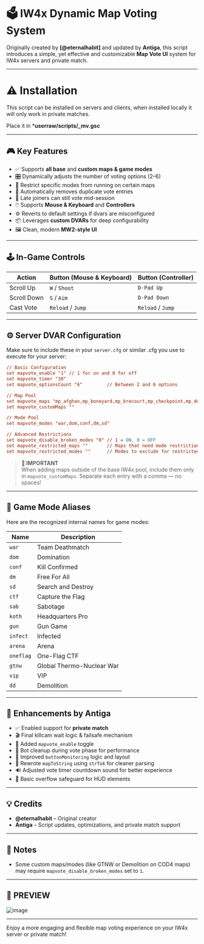 # 🗳️ IW4x Dynamic Map Voting System

Originally created by **[@eternalhabit]** and updated by **Antiga**, this script introduces a simple, yet effective and customizable **Map Vote UI** system for IW4x servers and private match.

---

# ⚠️ Installation

This script can be installed on servers and clients, when installed locally it will only work in private matches.

Place it in ***userraw/scripts/_mv.gsc**

---

## 🎮 Key Features

- ✅ Supports **all base** and **custom maps & game modes**
- 🎛️ Dynamically adjusts the number of voting options (2–6)
- 🚫 Restrict specific modes from running on certain maps
- 🧠 Automatically removes duplicate vote entries
- 💬 Late joiners can still vote mid-session
- 🖱️ Supports **Mouse & Keyboard** and **Controllers**
- ⚙️ Reverts to default settings if dvars are misconfigured
- 📦 Leverages **custom DVARs** for deep configurability
- 🖼️ Clean, modern **MW2-style UI**

---

## 🕹️ In-Game Controls

| Action       | Button (Mouse & Keyboard) | Button (Controller)       |
|--------------|----------------------------|----------------------------|
| Scroll Up    | `W` / `Shoot`              | `D-Pad Up`                 |
| Scroll Down  | `S` / `Aim`                | `D-Pad Down`               |
| Cast Vote    | `Reload` / `Jump`          | `Reload` / `Jump`          |

---

## ⚙️ Server DVAR Configuration

Make sure to include these in your `server.cfg` or similar .cfg you use to execute for your server:

```cfg
// Basic Configuration
set mapvote_enable "1" // 1 for on and 0 for off
set mapvote_timer "30"
set mapvote_optionsCount "6"         // Between 2 and 6 options

// Map Pool
set mapvote_maps "mp_afghan,mp_boneyard,mp_brecourt,mp_checkpoint,mp_derail,mp_estate,mp_favela,mp_highrise,mp_invasion,mp_nightshift,mp_quarry,mp_rundown,mp_rust,mp_subbase,mp_terminal,mp_underpass,mp_abandon,mp_compact,mp_complex,mp_estate_tropical,mp_fav_tropical,mp_fuel2,mp_rust_long,mp_storm,mp_storm_spring,mp_trailerpark,mp_alpha,mp_backlot,mp_bloc,mp_bloc_sh,mp_bog_sh,mp_bravo,mp_broadcast,mp_carentan,mp_cargoship,mp_cargoship_sh,mp_citystreets,mp_convoy,mp_countdown,mp_crash,mp_crash_snow,mp_crash_tropical,mp_cross_fire,mp_dome,mp_farm,mp_firingrange,mp_hardhat,mp_killhouse,mp_nuked,mp_overgrown,mp_paris,mp_pipeline,mp_plaza2,mp_seatown,mp_shipment,mp_shipment_long,mp_showdown,mp_strike,mp_underground,mp_vacant,mp_village"
set mapvote_customMaps ""

// Mode Pool
set mapvote_modes "war,dom,conf,dm,sd"

// Advanced Restrictions
set mapvote_disable_broken_modes "0" // 1 = ON, 0 = OFF
set mapvote_restricted_maps ""       // Maps that need mode restrictions
set mapvote_restricted_modes ""      // Modes to exclude for restricted maps
```

> **📌 IMPORTANT**  
> When adding maps outside of the base IW4x pool, include them only in `mapvote_customMaps`. Separate each entry with a comma — no spaces!

---

## 🎯 Game Mode Aliases

Here are the recognized internal names for game modes:

| Name     | Description                   |
|----------|-------------------------------|
| `war`    | Team Deathmatch               |
| `dom`    | Domination                    |
| `conf`   | Kill Confirmed                |
| `dm`     | Free For All                  |
| `sd`     | Search and Destroy            |
| `ctf`    | Capture the Flag              |
| `sab`    | Sabotage                      |
| `koth`   | Headquarters Pro              |
| `gun`    | Gun Game                      |
| `infect` | Infected                      |
| `arena`  | Arena                         |
| `oneflag`| One-Flag CTF                  |
| `gtnw`   | Global Thermo-Nuclear War     |
| `vip`    | VIP                           |
| `dd`     | Demolition                    |

---

## 🔧 Enhancements by Antiga

- ✅ Enabled support for **private match**
- 🎬 Final killcam wait logic & failsafe mechanism
- 🔘 Added `mapvote_enable` toggle
- 🧹 Bot cleanup during vote phase for performance
- 🔄 Improved `buttonMonitoring` logic and layout
- 🧠 Rewrote `mapToString` using `strTok` for cleaner parsing
- 🔊 Adjusted vote timer countdown sound for better experience
- 🧯 Basic overflow safeguard for HUD elements

---

## 💡 Credits

- **@eternalhabit** – Original creator  
- **Antiga** – Script updates, optimizations, and private match support

---

## 🧪 Notes

- Some custom maps/modes (like GTNW or Demolition on COD4 maps) may require `mapvote_disable_broken_modes` set to `1`.

---

## 📸 PREVIEW

![image](https://github.com/user-attachments/assets/2bd29c58-27a9-49a7-b58a-b659fc518ff1)

---
Enjoy a more engaging and flexible map voting experience on your IW4x server or private match!

